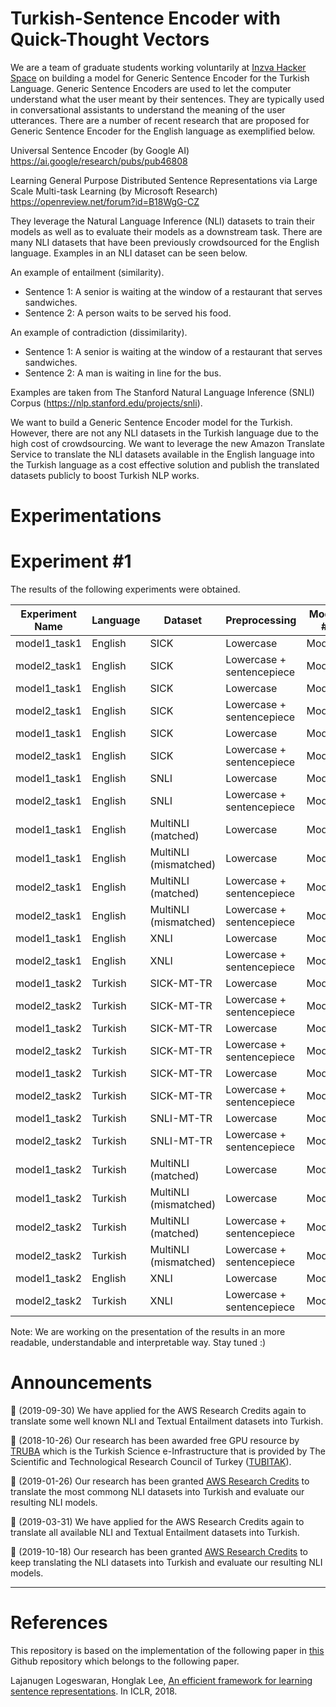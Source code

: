 # Turkish-Sentence Encoder with Quick-Thought Vectors
We are a team of graduate students working voluntarily at [Inzva Hacker Space](https://inzva.com) on building a model for Generic Sentence Encoder for the Turkish Language. Generic Sentence Encoders are used to let the computer understand what the user meant by their sentences. They are typically used in conversational assistants to understand the meaning of the user utterances. There are a number of recent research that are proposed for Generic Sentence Encoder for the English language as exemplified below.  

Universal Sentence Encoder (by Google AI)
https://ai.google/research/pubs/pub46808

Learning General Purpose Distributed Sentence Representations via Large Scale Multi-task Learning (by Microsoft Research)
https://openreview.net/forum?id=B18WgG-CZ

They leverage the Natural Language Inference (NLI) datasets to train their models as well as to evaluate their models as a downstream task. There are many NLI datasets that have been previously crowdsourced for the English language.  Examples in an NLI dataset can be seen below.

An example of entailment (similarity).
- Sentence 1: A senior is waiting at the window of a restaurant that serves sandwiches.
- Sentence 2: A person waits to be served his food.
 
An example of contradiction (dissimilarity).
- Sentence 1: A senior is waiting at the window of a restaurant that serves sandwiches.
- Sentence 2: A man is waiting in line for the bus.

Examples are taken from The Stanford Natural Language Inference (SNLI) Corpus (https://nlp.stanford.edu/projects/snli).

We want to build a Generic Sentence Encoder model for the Turkish. However, there are not any NLI datasets in the Turkish language due to the high cost of crowdsourcing. We want to leverage the new Amazon Translate Service to translate the NLI datasets available in the English language into the Turkish language as a cost effective solution and publish the translated datasets publicly to boost Turkish NLP works. 

# Experimentations

# Experiment #1

The results of the following experiments were obtained.

Experiment Name | Language      | Dataset               | Preprocessing                 |  Model # | Metric    | Value
--------------- | ------------- | --------------------  | ----------------------------- | -------- | --------- | -------------------
model1_task1    | English       | SICK                  |  Lowercase                    | Model1   | Pearson   | 0.8595461496671714
model2_task1    | English       | SICK                  |  Lowercase + sentencepiece    | Model2   | Pearson   | 0.8470309759444442
model1_task1    | English       | SICK                  |  Lowercase                    | Model1   | Spearman  | 0.7906599787429348
model2_task1    | English       | SICK                  |  Lowercase + sentencepiece    | Model2   | Spearman  | 0.7824858836725014
model1_task1    | English       | SICK                  |  Lowercase                    | Model1   | MSE       | 0.2669741153404767
model2_task1    | English       | SICK                  |  Lowercase + sentencepiece    | Model2   | MSE       | 0.28983657549983965
model1_task1    | English       | SNLI                  |  Lowercase                    | Model1   | Accuracy  | 71.32%
model2_task1    | English       | SNLI                  |  Lowercase + sentencepiece    | Model2   | Accuracy  | 69.63%
model1_task1    | English       | MultiNLI (matched)    |  Lowercase                    | Model1   | Accuracy  | 59.69%
model1_task1    | English       | MultiNLI (mismatched) |  Lowercase                    | Model1   | Accuracy  | 60.84%
model2_task1    | English       | MultiNLI (matched)    |  Lowercase + sentencepiece    | Model2   | Accuracy  | 59.04%
model2_task1    | English       | MultiNLI (mismatched) |  Lowercase + sentencepiece    | Model2   | Accuracy  | 60.27%
model1_task1    | English       | XNLI                  |  Lowercase                    | Model1   | Accuracy  | 60.36%
model2_task1    | English       | XNLI                  |  Lowercase + sentencepiece    | Model2   | Accuracy  | 59.12%
model1_task2    | Turkish       | SICK-MT-TR            |  Lowercase                    | Model1   | Pearson   | 0.7767414617451377
model2_task2    | Turkish       | SICK-MT-TR            |  Lowercase + sentencepiece    | Model2   | Pearson   | 0.8076206267469718
model1_task2    | Turkish       | SICK-MT-TR            |  Lowercase                    | Model1   | Spearman  | 0.7042856789726142
model2_task2    | Turkish       | SICK-MT-TR            |  Lowercase + sentencepiece    | Model2   | Spearman  | 0.7348411904626335
model1_task2    | Turkish       | SICK-MT-TR            |  Lowercase                    | Model1   | MSE       | 0.40369925427270614
model2_task2    | Turkish       | SICK-MT-TR            |  Lowercase + sentencepiece    | Model2   | MSE       | 0.3561044127205771
model1_task2    | Turkish       | SNLI-MT-TR            |  Lowercase                    | Model1   | Accuracy  | 62.41%
model2_task2    | Turkish       | SNLI-MT-TR            |  Lowercase + sentencepiece    | Model2   | Accuracy  | 64.38%
model1_task2    | Turkish       | MultiNLI (matched)    |  Lowercase                    | Model2   | Accuracy  | 50.84%
model1_task2    | Turkish       | MultiNLI (mismatched) |  Lowercase                    | Model2   | Accuracy  | 51.61%
model2_task2    | Turkish       | MultiNLI (matched)    |  Lowercase + sentencepiece    | Model2   | Accuracy  | 59.04%
model2_task2    | Turkish       | MultiNLI (mismatched) |  Lowercase + sentencepiece    | Model2   | Accuracy  | 53.36%
model1_task2    | English       | XNLI                  |  Lowercase                    | Model1   | Accuracy  | 53.35%
model2_task2    | Turkish       | XNLI                  |  Lowercase + sentencepiece    | Model2   | Accuracy  | 54.33%

Note: We are working on the presentation of the results in an more readable, understandable and interpretable way. Stay tuned :)

# Announcements

:dart: (2019-09-30) We have applied for the AWS Research Credits again to translate some well known NLI and Textual Entailment datasets into Turkish.

:hatching_chick: (2018-10-26) Our research has been awarded free GPU resource by [TRUBA](https://www.truba.gov.tr)  which is the Turkish Science e-Infrastructure that is provided by The Scientific and Technological Research Council of Turkey ([TUBITAK](https://www.tubitak.gov.tr/en)).

:hatching_chick: (2019-01-26) Our research has been granted [AWS Research Credits](https://twitter.com/ebudur/status/1090301816183685120)   to translate the most commong NLI datasets into Turkish and evaluate our resulting NLI models.

:dart: (2019-03-31) We have applied for the AWS Research Credits again to translate all available NLI and Textual Entailment datasets into Turkish.

:hatching_chick: (2019-10-18) Our research has been granted [AWS Research Credits](https://aws.amazon.com/tr/research-credits/) to keep translating the NLI datasets into Turkish and evaluate our resulting NLI models.

- - - -

# References
This repository is based on the implementation of the following paper in [this](https://github.com/lajanugen/S2V) Github repository which belongs to the following paper.

Lajanugen Logeswaran, Honglak Lee, 
[An efficient framework for learning sentence representations](https://arxiv.org/pdf/1803.02893.pdf). In ICLR, 2018.
